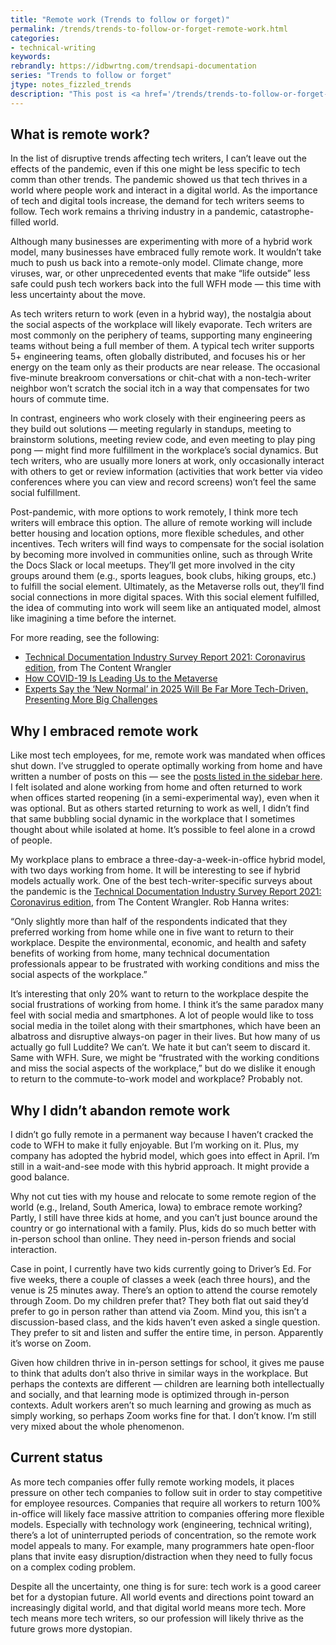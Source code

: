 ```yaml
---
title: "Remote work (Trends to follow or forget)"
permalink: /trends/trends-to-follow-or-forget-remote-work.html
categories:
- technical-writing
keywords:
rebrandly: https://idbwrtng.com/trendsapi-documentation
series: "Trends to follow or forget"
jtype: notes_fizzled_trends
description: "This post is <a href='/trends/trends-to-follow-or-forget-intro.html'>part of a series</a> that explores trends that I've either followed or forgotten, and why. The overall goal is to better understand the reasons that drive trend adoption or abandonment in my personal career. This post focuses on remote work."
---
```


## What is remote work?

In the list of disruptive trends affecting tech writers, I can’t leave out the effects of the pandemic, even if this one might be less specific to tech comm than other trends. The pandemic showed us that tech thrives in a world where people work and interact in a digital world. As the importance of tech and digital tools increase, the demand for tech writers seems to follow. Tech work remains a thriving industry in a pandemic, catastrophe-filled world.

Although many businesses are experimenting with more of a hybrid work model, many businesses have embraced fully remote work. It wouldn’t take much to push us back into a remote-only model. Climate change, more viruses, war, or other unprecedented events that make “life outside” less safe could push tech workers back into the full WFH mode &mdash; this time with less uncertainty about the move.

As tech writers return to work (even in a hybrid way), the nostalgia about the social aspects of the workplace will likely evaporate. Tech writers are most commonly on the periphery of teams, supporting many engineering teams without being a full member of them. A typical tech writer supports 5+ engineering teams, often globally distributed, and focuses his or her energy on the team only as their products are near release. The occasional five-minute breakroom conversations or chit-chat with a non-tech-writer neighbor won’t scratch the social itch in a way that compensates for two hours of commute time.

In contrast, engineers who work closely with their engineering peers as they build out solutions &mdash; meeting regularly in standups, meeting to brainstorm solutions, meeting review code, and even meeting to play ping pong &mdash; might find more fulfillment in the workplace’s social dynamics. But tech writers, who are usually more loners at work, only occasionally interact with others to get or review information (activities that work better via video conferences where you can view and record screens) won’t feel the same social fulfillment.

Post-pandemic, with more options to work remotely, I think more tech writers will embrace this option. The allure of remote working will include better housing and location options, more flexible schedules, and other incentives. Tech writers will find ways to compensate for the social isolation by becoming more involved in communities online, such as through Write the Docs Slack or local meetups. They’ll get more involved in the city groups around them (e.g., sports leagues, book clubs, hiking groups, etc.) to fulfill the social element. Ultimately, as the Metaverse rolls out, they’ll find social connections in more digital spaces. With this social element fulfilled, the idea of commuting into work will seem like an antiquated model, almost like imagining a time before the internet.

For more reading, see the following:

* [Technical Documentation Industry Survey Report 2021: Coronavirus edition](https://www.precisioncontent.com/wp-content/uploads/2021-Technical-Documentation-Industry-Survey-Summary-Report-%E2%80%94-Corona-Virus-Edition-%E2%80%94-The-Content-Wrangler.pdf), from The Content Wrangler
* [How COVID-19 Is Leading Us to the Metaverse](https://medium.com/ipg-media-lab/part-1-how-covid-19-is-pushing-us-closer-to-the-metaverse-c76a46e21cd2)
* [Experts Say the ‘New Normal’ in 2025 Will Be Far More Tech-Driven, Presenting More Big Challenges](https://www.pewresearch.org/internet/2021/02/18/experts-say-the-new-normal-in-2025-will-be-far-more-tech-driven-presenting-more-big-challenges/)

## Why I embraced remote work

Like most tech employees, for me, remote work was mandated when offices shut down. I’ve struggled to operate optimally working from home and have written a number of posts on this &mdash; see the [posts listed in the sidebar here](https://idratherbewriting.com/blog/working-outside/). I felt isolated and alone working from home and often returned to work when offices started reopening (in a semi-experimental way), even when it was optional. But as others started returning to work as well, I didn’t find that same bubbling social dynamic in the workplace that I sometimes thought about while isolated at home. It’s possible to feel alone in a crowd of people.

My workplace plans to embrace a three-day-a-week-in-office hybrid model, with two days working from home. It will be interesting to see if hybrid models actually work. One of the best tech-writer-specific surveys about the pandemic is the [Technical Documentation Industry Survey Report 2021: Coronavirus edition](https://www.precisioncontent.com/wp-content/uploads/2021-Technical-Documentation-Industry-Survey-Summary-Report-%E2%80%94-Corona-Virus-Edition-%E2%80%94-The-Content-Wrangler.pdf), from The Content Wrangler. Rob Hanna writes:

“Only slightly more than half of the respondents indicated that they preferred working from home while one in five want to return to their workplace. Despite the environmental, economic, and health and safety benefits of working from home, many technical documentation professionals appear to be frustrated with working conditions and miss the social aspects of the workplace.”

It’s interesting that only 20% want to return to the workplace despite the social frustrations of working from home. I think it’s the same paradox many feel with social media and smartphones. A lot of people would like to toss social media in the toilet along with their smartphones, which have been an albatross and disruptive always-on pager in their lives. But how many of us actually go full Luddite? We can’t. We hate it but can’t seem to discard it. Same with WFH. Sure, we might be “frustrated with the working conditions and miss the social aspects of the workplace,” but do we dislike it enough to return to the commute-to-work model and workplace? Probably not.

## Why I didn’t abandon remote work

I didn’t go fully remote in a permanent way because I haven’t cracked the code to WFH to make it fully enjoyable. But I’m working on it. Plus, my company has adopted the hybrid model, which goes into effect in April. I’m still in a wait-and-see mode with this hybrid approach. It might provide a good balance.

Why not cut ties with my house and relocate to some remote region of the world (e.g., Ireland, South America, Iowa) to embrace remote working? Partly, I still have three kids at home, and you can’t just bounce around the country or go international with a family. Plus, kids do so much better with in-person school than online. They need in-person friends and social interaction.

Case in point, I currently have two kids currently going to Driver’s Ed. For five weeks, there a couple of classes a week (each three hours), and the venue is 25 minutes away. There’s an option to attend the course remotely through Zoom. Do my children prefer that? They both flat out said they’d prefer to go in person rather than attend via Zoom. Mind you, this isn’t a discussion-based class, and the kids haven’t even asked a single question. They prefer to sit and listen and suffer the entire time, in person. Apparently it’s worse on Zoom.

Given how children thrive in in-person settings for school, it gives me pause to think that adults don’t also thrive in similar ways in the workplace. But perhaps the contexts are different &mdash; children are learning both intellectually and socially, and that learning mode is optimized through in-person contexts. Adult workers aren’t so much learning and growing as much as simply working, so perhaps Zoom works fine for that. I don’t know. I’m still very mixed about the whole phenomenon.

## Current status

As more tech companies offer fully remote working models, it places pressure on other tech companies to follow suit in order to stay competitive for employee resources. Companies that require all workers to return 100% in-office will likely face massive attrition to companies offering more flexible models. Especially with technology work (engineering, technical writing), there’s a lot of uninterrupted periods of concentration, so the remote work model appeals to many. For example, many programmers hate open-floor plans that invite easy disruption/distraction when they need to fully focus on a complex coding problem.

Despite all the uncertainty, one thing is for sure: tech work is a good career bet for a dystopian future. All world events and directions point toward an increasingly digital world, and that digital world means more tech. More tech means more tech writers, so our profession will likely thrive as the future grows more dystopian.
